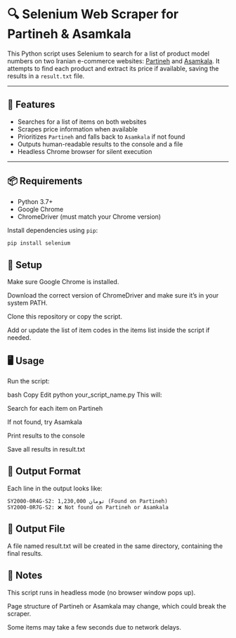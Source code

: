 # 🔍 Selenium Web Scraper for Partineh & Asamkala

This Python script uses Selenium to search for a list of product model numbers on two Iranian e-commerce websites: [Partineh](https://partineh.com) and [Asamkala](https://asamkala.com). It attempts to find each product and extract its price if available, saving the results in a `result.txt` file.

---

## 🚀 Features

- Searches for a list of items on both websites
- Scrapes price information when available
- Prioritizes `Partineh` and falls back to `Asamkala` if not found
- Outputs human-readable results to the console and a file
- Headless Chrome browser for silent execution

---

## 📦 Requirements

- Python 3.7+
- Google Chrome
- ChromeDriver (must match your Chrome version)

Install dependencies using `pip`:

```bash
pip install selenium
```
## 🔧 Setup
Make sure Google Chrome is installed.

Download the correct version of ChromeDriver and make sure it’s in your system PATH.

Clone this repository or copy the script.

Add or update the list of item codes in the items list inside the script if needed.

## 🖥️ Usage
Run the script:

bash
Copy
Edit
python your_script_name.py
This will:

Search for each item on Partineh

If not found, try Asamkala

Print results to the console

Save all results in result.txt
## 📄 Output Format
Each line in the output looks like:

```
SY2000-0R4G-S2: 1,230,000 تومان (Found on Partineh)
SY2000-0R7G-S2: ❌ Not found on Partineh or Asamkala
```
## 📁 Output File
A file named result.txt will be created in the same directory, containing the final results.

## 🛑 Notes
This script runs in headless mode (no browser window pops up).

Page structure of Partineh or Asamkala may change, which could break the scraper.

Some items may take a few seconds due to network delays.
